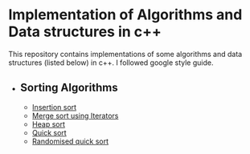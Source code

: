 # Implementation of Algorithms and Data structures in c++
This repository contains implementations of some algorithms and data structures (listed below) in c++.
I followed google style guide.
* ## Sorting Algorithms
	* [Insertion sort](http://github.com/teyalite)
	* [Merge sort using Iterators](http://github.com/teyalite)
	* [Heap sort](http://github.com/teyalite)
	* [Quick sort](http://github.com/teyalite)
	* [Randomised quick sort](http://github.com/teyalite)
